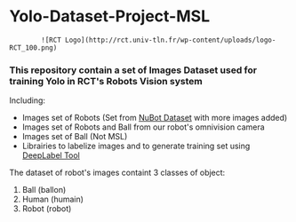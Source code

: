 # Yolo-Dataset-Project-MSL 
			![RCT Logo](http://rct.univ-tln.fr/wp-content/uploads/logo-RCT_100.png)

### This repository contain a set of Images Dataset used for training Yolo in RCT's Robots Vision system
Including:

* Images set of Robots (Set from [NuBot Dataset](https://github.com/Abbyls/robocup-MSL-dataset) with more images added)
* Images set of Robots and Ball from our robot's omnivision camera
* Images set of Ball (Not MSL)
* Librairies to labelize images and to generate training set using [DeepLabel Tool](https://github.com/jveitchmichaelis/deeplabel)

The dataset of robot's images containt 3 classes of object:
1. Ball (ballon)
2. Human (humain)
3. Robot (robot)


